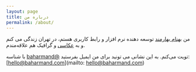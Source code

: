 ```yaml
---
layout: page
title: درباره من
permalink: /about/
---
```


من [بهنام بهارمند](https://baharmand.com) توسعه دهنده نرم افزار و رابط کاربری هستم، در تهران زندگی می کنم و به [عکاسی](http://www.behnum.com/) و گرافیک هم علاقه‌مندم.

با شناسه [baharmand@](https://twitter.com/baharmand) تویت می‌کنم. به این نشانی می تونید برای من ایمیل بفرستید: [hello@baharmand.com](mailto: hello@baharmand.com)
